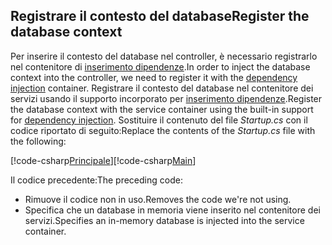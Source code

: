 ## <a name="register-the-database-context"></a><span data-ttu-id="06cdd-101">Registrare il contesto del database</span><span class="sxs-lookup"><span data-stu-id="06cdd-101">Register the database context</span></span>

<span data-ttu-id="06cdd-102">Per inserire il contesto del database nel controller, è necessario registrarlo nel contenitore di [inserimento dipendenze](xref:fundamentals/dependency-injection).</span><span class="sxs-lookup"><span data-stu-id="06cdd-102">In order to inject the database context into the controller, we need to register it with the [dependency injection](xref:fundamentals/dependency-injection) container.</span></span> <span data-ttu-id="06cdd-103">Registrare il contesto del database nel contenitore dei servizi usando il supporto incorporato per [inserimento dipendenze](xref:fundamentals/dependency-injection).</span><span class="sxs-lookup"><span data-stu-id="06cdd-103">Register the database context with the service container using the built-in support for [dependency injection](xref:fundamentals/dependency-injection).</span></span> <span data-ttu-id="06cdd-104">Sostituire il contenuto del file *Startup.cs* con il codice riportato di seguito:</span><span class="sxs-lookup"><span data-stu-id="06cdd-104">Replace the contents of the *Startup.cs* file with the following:</span></span>

<span data-ttu-id="06cdd-105">[!code-csharp[Principale](../../tutorials/first-web-api/sample/TodoApi/Startup.cs?highlight=2,4,12)]</span><span class="sxs-lookup"><span data-stu-id="06cdd-105">[!code-csharp[Main](../../tutorials/first-web-api/sample/TodoApi/Startup.cs?highlight=2,4,12)]</span></span>

<span data-ttu-id="06cdd-106">Il codice precedente:</span><span class="sxs-lookup"><span data-stu-id="06cdd-106">The preceding code:</span></span>

* <span data-ttu-id="06cdd-107">Rimuove il codice non in uso.</span><span class="sxs-lookup"><span data-stu-id="06cdd-107">Removes the code we're not using.</span></span>
* <span data-ttu-id="06cdd-108">Specifica che un database in memoria viene inserito nel contenitore dei servizi.</span><span class="sxs-lookup"><span data-stu-id="06cdd-108">Specifies an in-memory database is injected into the service container.</span></span>
